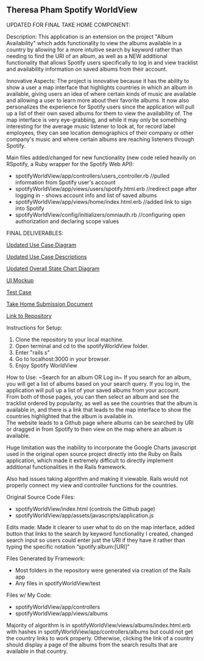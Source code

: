Theresa Pham
Spotify WorldView
-----------------------------------
UPDATED FOR FINAL TAKE HOME COMPONENT:

Description: This application is an extension on the project "Album Availability" which adds 
functionality to view the albums available in a country by allowing for a more intuitive 
search by keyword rather than needing to find the URI of an album, as well as a NEW additional functionality that allows Spotify users specifically to log in and view tracklist and availability information on saved albums from their account.

Innovative Aspects: The project is innovative because it has the ability to show a user a map interface that highlights countries in which an album in available, giving users an idea of where certain kinds of music are available and allowing a user to learn more about their favorite albums. It now also personalizes the experience for Spotify users since the application will pull up a list of their own saved albums for them to view the availability of.  The map interface is very eye-grabbing, and while it may only be something interesting for the average music listener to look at, for record label employees, they can see location demographics of their company or other company's music and where certain albums are reaching listeners through Spotify.

Main files added/changed for new functionality (new code relied heavily on RSpotify, a Ruby wrapper for the Spotify Web API):
- spotifyWorldView/app/controllers/users_controller.rb //pulled information from Spotify user's account
- spotifyWorldView/app/views/users/spotify.html.erb //redirect page after logging in - shows account info and list of saved albums
- spotifyWorldView/app/views/home/index.html.erb //added link to sign into Spotify
- spotifyWorldView/config/initializers/omniauth.rb //configuring open authorization and declaring scope values

FINAL DELIVERABLES:

[Updated Use Case Diagram](https://github.com/itstheresa/spotifyWorldView/blob/master/docs/UseCaseDiagram.pdf)

[Updated Use Case Descriptions](https://github.com/itstheresa/spotifyWorldView/blob/master/docs/UseCaseDescriptions.pdf)

[Updated Overall State Chart Diagram](https://github.com/itstheresa/spotifyWorldView/blob/master/docs/OverallStatechart.pdf)

[UI Mockup](https://github.com/itstheresa/spotifyWorldView/blob/master/docs/NewFunctionalityUI.pdf)

[Test Case](https://github.com/itstheresa/spotifyWorldView/blob/master/docs/NewFunctionalityTestCase.pdf)

[Take Home Submission Document](https://github.com/itstheresa/spotifyWorldView/blob/master/docs/TakeHomeComponent.pdf)

[Link to Repository](https://github.com/itstheresa/spotifyWorldView)

Instructions for Setup: 
1. Clone the repository to your local machine.
2. Open terminal and cd to the spotifyWorldView folder.
3. Enter "rails s"
4. Go to localhost:3000 in your browser.
5. Enjoy Spotify WorldView

How to Use: ~Search for an album OR Log in~
If you search for an album, you will get a list of albums based on your search query.  If you log in, the application will pull up a list of your saved albums from your account.  
From both of those pages, you can then select an album and see the tracklist ordered by popularity, 
as well as see the countries that the album is available in, and there is a link that 
leads to the map interface to show the countries highlighted that the album is available in.   
The website leads to a Github page where 
albums can be searched by URI or dragged in from Spotify to then view on the map where an album is available.

Huge limitation was the inability to incorporate the Google Charts javascript used in the original open
source project directly into the Ruby on Rails application, which made it extremely difficult
to directly implement additional functionalities in the Rails framework.

Also had issues taking algorithm and making it viewable. Rails would not properly connect
my view and controller functions for the countries.

Original Source Code Files: 
- spotifyWorldView/index.html (controls the Github page)
- spotifyWorldView/app/assets/javascripts/application.js

Edits made: Made it clearer to user what to do on the map interface, added button that links to the search by keyword functionality I created, changed search input so users could enter just the URI if they have it rather than typing the specific notation “spotify:album:[URI]” 

Files Generated by Framework:
- Most folders in the repository were generated via creation of the Rails app
- Any files in spotifyWorldView/test

Files w/ My Code:
- spotifyWorldView/app/controllers
- spotifyWorldView/app/views/albums

Majority of algorithm is in spotifyWorldView/views/albums/index.html.erb with hashes in spotifyWorldView/app/controllers/albums but could not get the country links to work properly.  Otherwise, clicking the link of a country should display a page of the albums from the search results that are available in that country.
